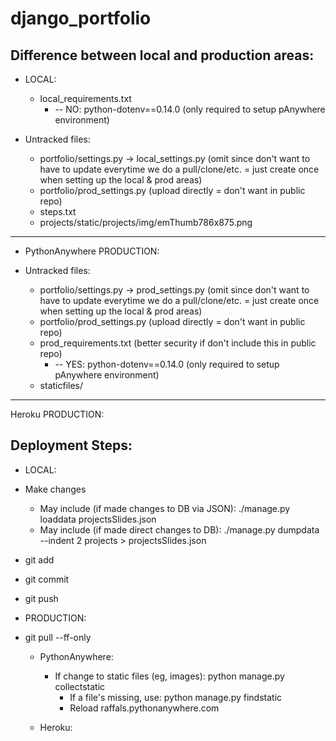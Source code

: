 # django_portfolio

## Difference between local and production areas:

* LOCAL:

	* local_requirements.txt  
	   * -- NO: python-dotenv==0.14.0 (only required to setup pAnywhere environment)  
 
* Untracked files:

    * portfolio/settings.py -> local_settings.py (omit since don't want to have to
       update everytime we do a pull/clone/etc. = just create once when setting up
       the local & prod areas) 
	* portfolio/prod_settings.py (upload directly = don't want in public repo)
	* steps.txt
	* projects/static/projects/img/emThumb786x875.png 
	
<hr />

* PythonAnywhere PRODUCTION: 

* Untracked files:
	* portfolio/settings.py -> prod_settings.py (omit since don't want to have to
       update everytime we do a pull/clone/etc. = just create once when setting up
       the local & prod areas) 
	* portfolio/prod_settings.py (upload directly = don't want in public repo)
	* prod_requirements.txt (better security if don't include this in public repo)
      * -- YES: python-dotenv==0.14.0  (only required to setup pAnywhere environment) 
	* staticfiles/

<hr />

Heroku PRODUCTION:


## Deployment Steps:

* LOCAL:

* Make changes
  * May include (if made changes to DB via JSON): ./manage.py loaddata projectsSlides.json 
  * May include (if made direct changes to DB): ./manage.py dumpdata --indent 2 projects > projectsSlides.json
* git add
* git commit
* git push

* PRODUCTION:

* git pull --ff-only

  * PythonAnywhere: 
	* If change to static files (eg, images): python manage.py collectstatic 
	  * If a file's missing, use: python manage.py findstatic <filename>
	  * Reload raffals.pythonanywhere.com

  * Heroku:

